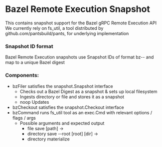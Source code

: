 # Bazel Remote Execution Snapshot

This contains snapshot support for the Bazel gRPC Remote Execution API
We currently rely on fs_util, a tool distributed by github.com/pantsbuild/pants, for underlying implementation

### Snapshot ID format
Bazel Remote Execution snapshots use Snapshot IDs of format bz-<sha256>-<sizeBytes> and map to a unique Bazel digest

### Components:
* bzFiler satisfies the snapshot.Snapshot interface
  * Checks out a Bazel Digest as a snapshot & sets up local filesystem
  * Ingests directory or file and stores it as a snapshot
  * noop Updates
* bzCheckout satisfies the snapshot.Checkout interface
* bzCommand runs fs_util tool as an exec.Cmd with relevant options / flags / args
  * Possible arguments and expected output
    * file save [path] -> <sha> <size>
    * directory save --root [root] \[dir] -> <sha> <size>
    * directory materialize <sha> <path>
